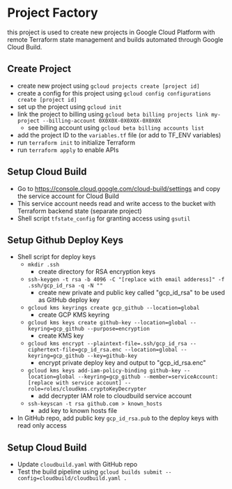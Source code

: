 # Project Factory

this project is used to create new projects in Google Cloud Platform with remote Terraform state management and builds automated through Google Cloud Build.

## Create Project
- create new project using `gcloud projects create [project id]`
- create a config for this project using `gcloud config configurations create [project id]`
- set up the project using `gcloud init`
- link the project to billing using `gcloud beta billing projects link my-project --billing-account 0X0X0X-0X0X0X-0X0X0X`
  - see billing account using `gcloud beta billing accounts list`
- add the project ID to the `variables.tf` file (or add to TF_ENV variables)
- run `terraform init` to initialize Terraform
- run `terraform apply` to enable APIs

## Setup Cloud Build
- Go to https://console.cloud.google.com/cloud-build/settings and copy the service account for Cloud Build
- This service account needs read and write access to the bucket with Terraform backend state (separate project)
- Shell script `tfstate_config` for granting access using `gsutil`

## Setup Github Deploy Keys
- Shell script for deploy keys
  - `mkdir .ssh`
    - create directory for RSA encryption keys
  - `ssh-keygen -t rsa -b 4096 -C "[replace with email adderess]" -f .ssh/gcp_id_rsa -q -N ""`
    - create new private and public key called "gcp_id_rsa" to be used as GitHub deploy key
  - `gcloud kms keyrings create gcp_github --location=global`
    - create GCP KMS keyring
  - `gcloud kms keys create github-key --location=global --keyring=gcp_github --purpose=encryption`
    - create KMS key
  - `gcloud kms encrypt --plaintext-file=.ssh/gcp_id_rsa --ciphertext-file=gcp_id_rsa.enc --location=global --keyring=gcp_github --key=github-key`
    - encrypt private deploy key and output to "gcp_id_rsa.enc"
  - `gcloud kms keys add-iam-policy-binding github-key --location=global --keyring=gcp_github --member=serviceAccount:[replace with service account] --role=roles/cloudkms.cryptoKeyDecrypter`
    - add decrypter IAM role to cloudbuild service account 
  - `ssh-keyscan -t rsa github.com > known_hosts`
    - add key to known hosts file
- In GitHub repo, add public key `gcp_id_rsa.pub` to the deploy keys with read only access

## Setup Cloud Build
- Update `cloudbuild.yaml` with GitHub repo
- Test the build pipeline using `gcloud builds submit --config=cloudbuild/cloudbuild.yaml .`
